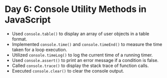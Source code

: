 # Day 6: Console Utility Methods in JavaScript
- Used `console.table()` to display an array of user objects in a table format.
- Implemented `console.time()` and `console.timeEnd()` to measure the time taken for a loop execution.
- Utilized `console.timeLog()` to log the current time of a running timer.
- Used `console.assert()` to print an error message if a condition is false.
- Called `console.trace()` to display the stack trace of function calls.
- Executed `console.clear()` to clear the console output.
